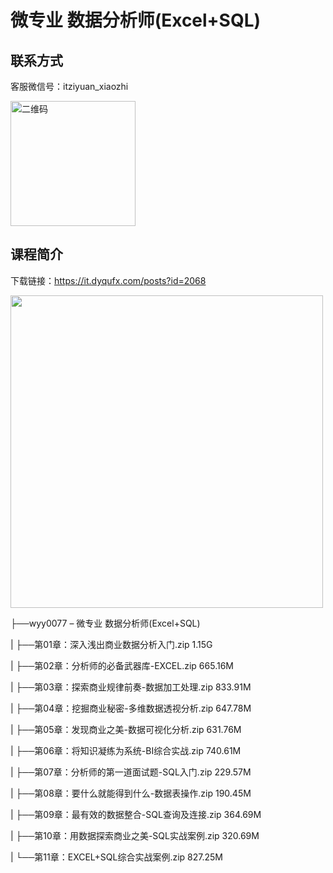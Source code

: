 # 微专业 数据分析师(Excel+SQL)

## 联系方式

客服微信号：itziyuan_xiaozhi

<img src="https://ziyuanyun.oss-cn-guangzhou.aliyuncs.com/common/20240614073449/666b82192834a.jpg" width="200" height="200" alt="二维码">

## 课程简介

下载链接：https://it.dyqufx.com/posts?id=2068

<img src="https://ziyuanyun.oss-cn-guangzhou.aliyuncs.com/yun/20240515183641/66449039c9fd1.jpg" width="500" alt="">

  ├──wyy0077 &#8211; 微专业 数据分析师(Excel+SQL)

 | ├──第01章：深入浅出商业数据分析入门.zip 1.15G

 | ├──第02章：分析师的必备武器库-EXCEL.zip 665.16M

 | ├──第03章：探索商业规律前奏-数据加工处理.zip 833.91M

 | ├──第04章：挖掘商业秘密-多维数据透视分析.zip 647.78M

 | ├──第05章：发现商业之美-数据可视化分析.zip 631.76M

 | ├──第06章：将知识凝练为系统-BI综合实战.zip 740.61M

 | ├──第07章：分析师的第一道面试题-SQL入门.zip 229.57M

 | ├──第08章：要什么就能得到什么-数据表操作.zip 190.45M

 | ├──第09章：最有效的数据整合-SQL查询及连接.zip 364.69M

 | ├──第10章：用数据探索商业之美-SQL实战案例.zip 320.69M

 | └──第11章：EXCEL+SQL综合实战案例.zip 827.25M

  